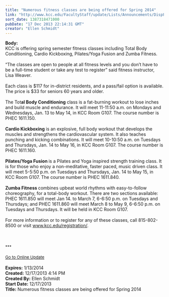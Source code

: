 ```yaml
---
title: "Numerous fitness classes are being offered for Spring 2014"
link: "http://www.kcc.edu/FacultyStaff/update/Lists/Announcements/DispForm.aspx?ID=1378"
sort_date: 1387318471000
pubDate: "17 Dec 2013 22:14:31 GMT"
creator: "Ellen Schmidt"
---
```


<div><b>Body:</b> <div class="ExternalClass650D40CAC1CF4A43B11656D5CA33CA9F">
<div>KCC is offering spring semester fitness classes including Total Body Conditioning, Cardio Kickboxing, Pilates/Yoga Fusion and Zumba Fitness.</div>
<div><br />“The classes are open to people at all fitness levels and you don’t have to be a full-time student or take any test to register” said fitness instructor, Lisa Weaver.</div>
<div><br />Each class is $117 for in-district residents, and a pass/fail option is available. The price is $33 for seniors 60 years and older. </div>
<div><br />The Tot<strong>al Body Conditioning</strong> class is a fat-burning workout to lose inches and build muscle and endurance. It will meet 11-11:50 a.m. on Mondays and Wednesdays, Jan. 13 to May 14, in KCC Room G107. The course number is PHEC 1611.150.</div>
<div><br /><strong>Cardio Kickboxing</strong> is an explosive, full body workout that develops the muscles and strengthens the cardiovascular system. It also teaches punching and kicking combinations. It will meet 10-10:50 a.m. on Tuesdays and Thursdays, Jan. 14 to May 16, in KCC Room G107. The course number is PHEC 1611.160.</div>
<div><br /><strong>Pilates/Yoga Fusion </strong>is a Pilates and Yoga inspired strength training class. It is for those who enjoy a non-meditative, faster paced, music driven class. It will meet 5-5:50 p.m. on Tuesdays and Thursdays, Jan. 14 to May 15, in KCC Room G107. The course number is PHEC 1611.840.</div>
<div><br /><strong>Zumba Fitness </strong>combines upbeat world rhythms with easy-to-follow choreography, for a total-body workout. There are two sections available: PHEC 1611.850 will meet Jan 14. to March 7, 6-6:50 p.m. on Tuesdays and Thursdays; and PHEC 1611.860 will meet March 8 to May 9, 6-6:50 p.m. on Tuesdays and Thursdays. It will be held in KCC Room G107.</div>
<div><br />For more information or to register for any of these classes, call 815-802-8500 or visit <a href="/registration">www.kcc.edu/registration/</a>.<br /></div>
<div> </div>
<div> </div>
<div> </div>
<div>
<div></div>
<div></div>
<div><font size="2"></font></div>
<div><font size="2">***</font></div>
<div><font size="2"></font> </div>
<div><font size="2"></font></div>
<div><font size="2"></font></div>
<div><font size="2"><a href="/FacultyStaff/update/Pages/dailyupdate.aspx">Go to Online Update</a></font></div>
<div><font size="2"></font></div></div>
<div>
<div><br /></div></div></div></div>
<div><b>Expires:</b> 1/13/2014</div>
<div><b>Created:</b> 12/17/2013 4:14 PM</div>
<div><b>Created By:</b> Ellen Schmidt</div>
<div><b>Start Date:</b> 12/17/2013</div>
<div><b>Title:</b> Numerous fitness classes are being offered for Spring 2014</div>
